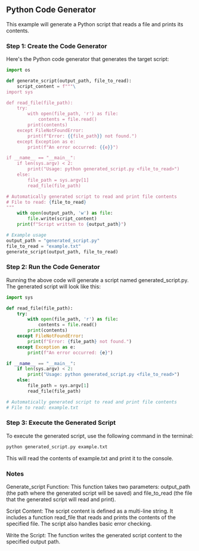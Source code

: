 ## Python Code Generator

This example will generate a Python script that reads a file and prints its contents.

### Step 1: Create the Code Generator

Here's the Python code generator that generates the target script:

```python
import os

def generate_script(output_path, file_to_read):
    script_content = f"""\
import sys

def read_file(file_path):
    try:
        with open(file_path, 'r') as file:
            contents = file.read()
        print(contents)
    except FileNotFoundError:
        print(f"Error: {{file_path}} not found.")
    except Exception as e:
        print(f"An error occurred: {{e}}")

if __name__ == "__main__":
    if len(sys.argv) < 2:
        print("Usage: python generated_script.py <file_to_read>")
    else:
        file_path = sys.argv[1]
        read_file(file_path)

# Automatically generated script to read and print file contents
# File to read: {file_to_read}
"""
    with open(output_path, 'w') as file:
        file.write(script_content)
    print(f"Script written to {output_path}")

# Example usage
output_path = "generated_script.py"
file_to_read = "example.txt"
generate_script(output_path, file_to_read)
```

### Step 2: Run the Code Generator

Running the above code will generate a script named generated_script.py. The generated script will look like this:

```python
import sys

def read_file(file_path):
    try:
        with open(file_path, 'r') as file:
            contents = file.read()
        print(contents)
    except FileNotFoundError:
        print(f"Error: {file_path} not found.")
    except Exception as e:
        print(f"An error occurred: {e}")

if __name__ == "__main__":
    if len(sys.argv) < 2:
        print("Usage: python generated_script.py <file_to_read>")
    else:
        file_path = sys.argv[1]
        read_file(file_path)

# Automatically generated script to read and print file contents
# File to read: example.txt

```


### Step 3: Execute the Generated Script

To execute the generated script, use the following command in the terminal:

```sh
python generated_script.py example.txt
```

This will read the contents of example.txt and print it to the console.

### Notes

Generate_script Function: This function takes two parameters: output_path (the path where the generated script will be saved) and file_to_read (the file that the generated script will read and print).

Script Content: The script content is defined as a multi-line string. It includes a function read_file that reads and prints the contents of the specified file. The script also handles basic error checking.

Write the Script: The function writes the generated script content to the specified output path.